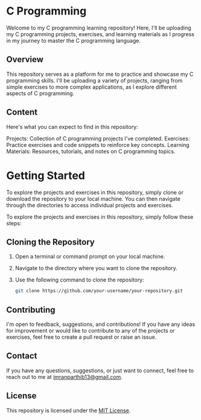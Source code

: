 # C Programming
Welcome to my C programming learning repository! Here, I'll be uploading my C programming projects, exercises, and learning materials as I progress in my journey to master the C programming language.

## Overview
This repository serves as a platform for me to practice and showcase my C programming skills. I'll be uploading a variety of projects, ranging from simple exercises to more complex applications, as I explore different aspects of C programming.
## Content
Here's what you can expect to find in this repository:

Projects: Collection of C programming projects I've completed.
Exercises: Practice exercises and code snippets to reinforce key concepts.
Learning Materials: Resources, tutorials, and notes on C programming topics.

# Getting Started
To explore the projects and exercises in this repository, simply clone or download the repository to your local machine. You can then navigate through the directories to access individual projects and exercises.

To explore the projects and exercises in this repository, simply follow these steps:

## Cloning the Repository

1. Open a terminal or command prompt on your local machine.

2. Navigate to the directory where you want to clone the repository.

3. Use the following command to clone the repository:

   ```sh
   git clone https://github.com/your-username/your-repository.git


## Contributing
I'm open to feedback, suggestions, and contributions! If you have any ideas for improvement or would like to contribute to any of the projects or exercises, feel free to create a pull request or raise an issue.

## Contact
If you have any questions, suggestions, or just want to connect, feel free to reach out to me at imranparthib13@gmail.com.

## License
This repository is licensed under the [MIT License](LICENSE).